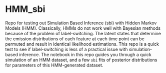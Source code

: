 # HMM_sbi
Repo for testing out Simulation Based Inference (sbi) with Hidden Markov Models (HMM). Classically, HMMs do not work well with Bayesian methods because of the problem of label-switching. The latent states that determine the emission distributions of each feature at each time point can be permuted and result in identical likelihood estimations. This repo is a quick test to see if label-switching is less of a practical issue with simulation-based inference. The notebook in this repo guides you through a quick simulation of an HMM dataset, and a few `sbi` fits of posterior distributions for parameters of this HMM-generated dataset.
